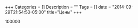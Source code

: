 +++
Categories = []
Description = ""
Tags = []
date = "2014-09-29T21:54:53-05:00"
title="Цены"
+++

100000 